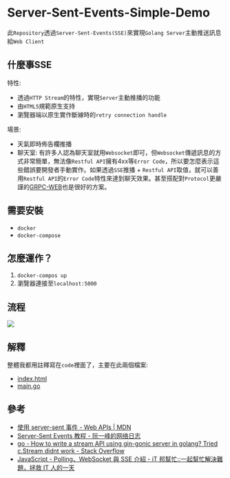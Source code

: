 # Server-Sent-Events-Simple-Demo

此`Repository`透過`Server-Sent-Events(SSE)`來實現`Golang Server`主動推送訊息給`Web Client`

## 什麼事SSE

特性:

* 透過`HTTP Stream`的特性，實現`Server`主動推播的功能
* 由`HTML5`規範原生支持
* 瀏覽器端以原生實作斷線時的`retry connection handle`

場景:

* 天氣即時佈告欄推播
* 聊天室: 有許多人認為聊天室就用`Websocket`即可，但`Websocket`傳遞訊息的方式非常簡單，無法像`Restful API`擁有4xx等`Error Code`，所以要怎麼表示這些錯誤要開發者手動實作。如果透過`SSE`推播 + `Restful API`取值，就可以善用`Restful API`的`Error Code`特性來達到聊天效果。甚至搭配對`Protocol`更嚴謹的[GRPC-WEB](https://github.com/grpc/grpc-web)也是很好的方案。

## 需要安裝

* `docker`
* `docker-compose`

## 怎麼運作？

1. `docker-compos up`
2. 瀏覽器連接至`localhost:5000`

## 流程

![](https://imgur.com/AXWDxK7.jpg)

## 解釋

整體我都用註釋寫在`code`裡面了，主要在此兩個檔案:

* [index.html](./index.html)
* [main.go](./main.go)

## 參考

* [使用 server-sent 事件 - Web APIs | MDN](https://developer.mozilla.org/zh-TW/docs/Web/API/Server-sent_events/Using_server-sent_events)
* [Server-Sent Events 教程 - 阮一峰的网络日志](https://www.ruanyifeng.com/blog/2017/05/server-sent_events.html)
* [go - How to write a stream API using gin-gonic server in golang? Tried c.Stream didnt work - Stack Overflow](https://stackoverflow.com/questions/44825244/how-to-write-a-stream-api-using-gin-gonic-server-in-golang-tried-c-stream-didnt)
* [JavaScript - Polling、WebSocket 與 SSE 介紹 - iT 邦幫忙::一起幫忙解決難題，拯救 IT 人的一天](https://ithelp.ithome.com.tw/articles/10230335)
